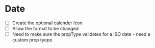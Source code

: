 # Date

- [ ] Create the optional calender Icon
- [ ] Allow the format to be changed
- [ ] Need to make sure the propType validates for a ISO date - need a custom prop tyope
